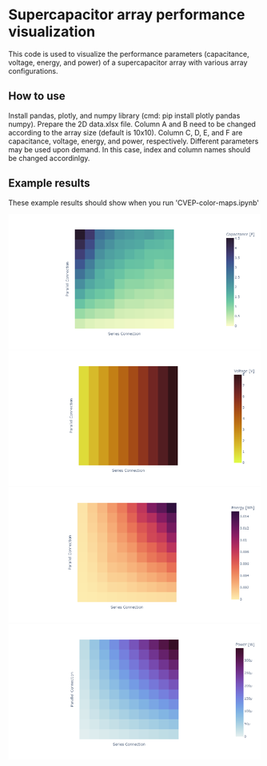 # Supercapacitor array performance visualization
This code is used to visualize the performance parameters (capacitance, voltage, energy, and power) of a supercapacitor array with various array configurations.

## How to use
Install pandas, plotly, and numpy library (cmd: pip install plotly pandas numpy).
Prepare the 2D data.xlsx file. Column A and B need to be changed according to the array size (default is 10x10). 
Column C, D, E, and F are capacitance, voltage, energy, and power, respectively. 
Different parameters may be used upon demand. In this case, index and column names should be changed accordinlgy.

## Example results
These example results should show when you run 'CVEP-color-maps.ipynb'

![Capacitance](example-C.png)
![Voltage](example-V.png)
![Energy](example-E.png)
![Power](example-P.png)
